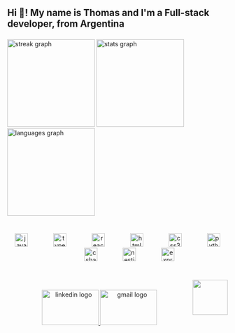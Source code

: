 <h2 align="left">Hi 👋! My name is Thomas and I'm a Full-stack developer, from Argentina</h2>

###

<div align="left">
  <img src="https://streak-stats.demolab.com?user=ThomasAgu&locale=en&mode=weekly&theme=synthwave&hide_border=true&border_radius=5" height="200" alt="streak graph"  />
  <img src="https://github-readme-stats.vercel.app/api?username=ThomasAgu&hide_title=true&hide_rank=true&show_icons=true&include_all_commits=true&count_private=true&disable_animations=false&theme=synthwave&locale=en&hide_border=true&custom_title=GitHub Stat's" height="200" alt="stats graph"  />
  <img src="https://github-readme-stats.vercel.app/api/top-langs?username=ThomasAgu&locale=en&hide_title=false&layout=compact&card_width=320&langs_count=8&theme=synthwave&hide_border=true" height="200" alt="languages graph"  />
</div>

###

<br clear="both">

<div align="center">
  <img src="https://cdn.jsdelivr.net/gh/devicons/devicon/icons/javascript/javascript-original.svg" height="30" alt="javascript logo"  />
  <img width="50" />
  <img src="https://cdn.jsdelivr.net/gh/devicons/devicon/icons/typescript/typescript-original.svg" height="30" alt="typescript logo"  />
  <img width="50" />
  <img src="https://cdn.jsdelivr.net/gh/devicons/devicon/icons/react/react-original.svg" height="30" alt="react logo"  />
  <img width="50" />
  <img src="https://cdn.jsdelivr.net/gh/devicons/devicon/icons/html5/html5-original.svg" height="30" alt="html5 logo"  />
  <img width="50" />
  <img src="https://cdn.jsdelivr.net/gh/devicons/devicon/icons/css3/css3-original.svg" height="30" alt="css3 logo"  />
  <img width="50" />
  <img src="https://cdn.jsdelivr.net/gh/devicons/devicon/icons/python/python-original.svg" height="30" alt="python logo"  />
  <img width="50" />
  <img src="https://cdn.jsdelivr.net/gh/devicons/devicon/icons/csharp/csharp-original.svg" height="30" alt="csharp logo"  />
  <img width="50" />
  <img src="https://cdn.jsdelivr.net/gh/devicons/devicon/icons/nestjs/nestjs-plain.svg" height="30" alt="nestjs logo"  />
  <img width="50" />
  <img src="https://cdn.jsdelivr.net/gh/devicons/devicon/icons/express/express-original.svg" height="30" alt="express logo"  />
</div>

###

<br clear="both">

<img align="right" height="80" src="https://gifdb.com/images/high/happy-cat-working-on-computer-cartoon-c2cinzv2rijwf3en.gif"  />

###

<div align="center">
  <a href="https://www.linkedin.com/in/thomas-aguado/" target="_blank">
    <img src="https://raw.githubusercontent.com/maurodesouza/profile-readme-generator/master/src/assets/icons/social/linkedin/default.svg" width="130" height="80" alt="linkedin logo"  />
  </a>
  <a href="https://www.thomas40651@gmail.com" target="_blank">
    <img src="https://raw.githubusercontent.com/maurodesouza/profile-readme-generator/master/src/assets/icons/social/gmail/default.svg" width="130" height="80" alt="gmail logo"  />
  </a>
</div>

###
